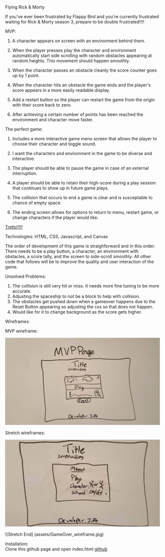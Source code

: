 Flying Rick & Morty

If you've ever been frustrated by Flappy Bird and you're currently frustrated waiting for Rick & Morty season 3, prepare to be double frustrated!!!!



MVP:

1. A character appears on screen with an environment behind them.

2. When the player presses play the character and environment automatically start side scrolling with random obstacles appearing at random heights. This movement should happen smoothly.
3. When the character passes an obstacle cleanly the score counter goes up by 1 point.
4. When the character hits an obstacle the game ends and the player's score appears in a more easily readable display.
5. Add a restart button so the player can restart the game from the origin with their score back to zero.
6. After achieving a certain number of points has been reached the environment and character move faster.


The perfect game:

1. Includes a more interactive game menu screen that allows the player to choose their character and toggle sound.

2. I want the characters and environment in the game to be diverse and interactive.
3. The player should be able to pause the game in case of an external interruption.
4. A player should be able to retain their high-score during a play session that continues to show up in future game plays.
5. The collision that occurs to end a game is clear and is susceptable to chance of empty space.
6. The ending screen allows for options to return to menu, restart game, or change characters if the player would like.


[Trello!!!!!](https://trello.com/b/9AHPDZUr/wdi-sm-43-project-1)

Technologies:
	HTML, CSS, Javascript, and Canvas

The order of development of this game is straighforward and in this order: There needs to be a play button, a character, an environment with obstacles, a score tally, and the screen to side-scroll smoothly. All other code that follows will be to improve the quality and user interaction of the game.


Unsolved Problems:  
  
  1. The collision is still very hit or miss. It needs more fine tuning to be more accurate.
  2. Adjusting the spaceship to not be a block to help with collision.
  3. The obstacles get pushed down when a gameover happens due to the Reset Button appearing so adjusting the css so that does not happen.
  4. Would like for it to change background as the score gets higher.
  




Wireframes:

MVP wireframe:

![Basic game](assets/MVP_wireframe.jpg)

Stretch wireframes:

![Stretch Start](assets/Full_build_intro_wireframe.jpg)

![Stretch End] (assets/GameOver_wireframe.jpg)

Installation:  
Clone this github page and open index.html  [github](https://github.com/mld78/Project-1)

